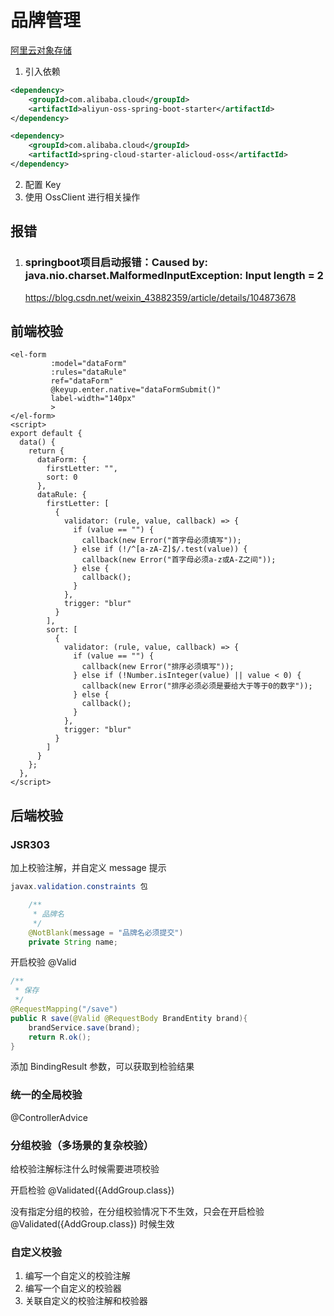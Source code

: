 # 品牌管理



[阿里云对象存储](https://oss.console.aliyun.com/bucket/oss-cn-shanghai/gulimall-hzh/object)

1. 引入依赖
	
```xml
<dependency>
    <groupId>com.alibaba.cloud</groupId>
    <artifactId>aliyun-oss-spring-boot-starter</artifactId>
</dependency>

<dependency>
    <groupId>com.alibaba.cloud</groupId>
    <artifactId>spring-cloud-starter-alicloud-oss</artifactId>
</dependency>
```
2. 配置 Key
3. 使用 OssClient 进行相关操作




## 报错

1. ### springboot项目启动报错：Caused by: java.nio.charset.MalformedInputException: Input length = 2

   https://blog.csdn.net/weixin_43882359/article/details/104873678



## 前端校验

```vue
<el-form
         :model="dataForm"
         :rules="dataRule"
         ref="dataForm"
         @keyup.enter.native="dataFormSubmit()"
         label-width="140px"
         >
</el-form>
<script>
export default {
  data() {
    return {
      dataForm: {
        firstLetter: "",
        sort: 0
      },
      dataRule: {
        firstLetter: [
          {
            validator: (rule, value, callback) => {
              if (value == "") {
                callback(new Error("首字母必须填写"));
              } else if (!/^[a-zA-Z]$/.test(value)) {
                callback(new Error("首字母必须a-z或A-Z之间"));
              } else {
                callback();
              }
            },
            trigger: "blur"
          }
        ],
        sort: [
          {
            validator: (rule, value, callback) => {
              if (value == "") {
                callback(new Error("排序必须填写"));
              } else if (!Number.isInteger(value) || value < 0) {
                callback(new Error("排序必须必须是要给大于等于0的数字"));
              } else {
                callback();
              }
            },
            trigger: "blur"
          }
        ]
      }
    };
  },
</script>
```

## 后端校验

### JSR303

加上校验注解，并自定义 message 提示

```java
javax.validation.constraints 包

    /**
	 * 品牌名
	 */
    @NotBlank(message = "品牌名必须提交")
    private String name;
```

开启校验 @Valid

```java
/**
 * 保存
 */
@RequestMapping("/save")
public R save(@Valid @RequestBody BrandEntity brand){
    brandService.save(brand);
    return R.ok();
}
```

添加 BindingResult 参数，可以获取到检验结果

### 统一的全局校验

@ControllerAdvice



### 分组校验（多场景的复杂校验）

给校验注解标注什么时候需要进项校验

开启检验  @Validated({AddGroup.class}) 

没有指定分组的校验，在分组校验情况下不生效，只会在开启检验  @Validated({AddGroup.class}) 时候生效



### 自定义校验

1. 编写一个自定义的校验注解
2. 编写一个自定义的校验器
3. 关联自定义的校验注解和校验器